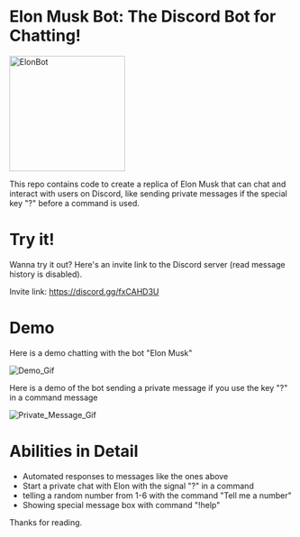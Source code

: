 # Elon Musk Bot: The Discord Bot for Chatting!


<img width="205" alt="ElonBot" src="https://user-images.githubusercontent.com/107360657/196608381-213d907d-7fb9-4404-a541-6c0e09930380.png">


This repo contains code to create a replica of Elon Musk that can chat and interact with users on Discord, like sending private messages if the special key "?" before a command is used.

# Try it!

Wanna try it out? Here's an invite link to the Discord server (read message history is disabled).

Invite link: https://discord.gg/fxCAHD3U

# Demo 

Here is a demo chatting with the bot "Elon Musk"

![Demo_Gif](https://user-images.githubusercontent.com/107360657/196609308-d74e24f5-f089-4184-bed3-23ab35dca335.gif)

Here is a demo of the bot sending a private message if you use the key "?" in a command message

![Private_Message_Gif](https://user-images.githubusercontent.com/107360657/196609586-f3e74293-f430-4375-bc90-11b99426698c.gif)

# Abilities in Detail

- Automated responses to messages like the ones above
- Start a private chat with Elon with  the signal "?" in a command
- telling a random number from 1-6 with the command "Tell me a number"
- Showing special message box with command "!help"



Thanks for reading.
